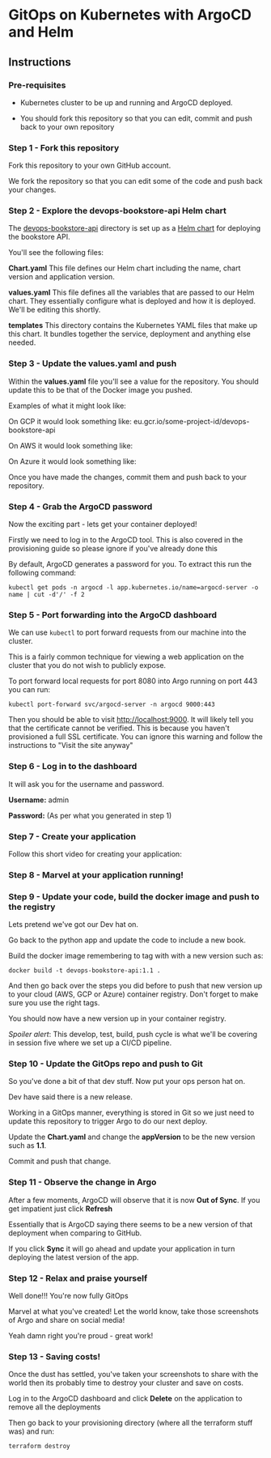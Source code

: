 # GitOps on Kubernetes with ArgoCD and Helm

## Instructions

### Pre-requisites

* Kubernetes cluster to be up and running and ArgoCD deployed.

* You should fork this repository so that you can edit, commit and push back to your own repository

### Step 1 - Fork this repository

Fork this repository to your own GitHub account. 

We fork the repository so that you can edit some of the code and push back your changes.

### Step 2 - Explore the devops-bookstore-api Helm chart

The [devops-bookstore-api](./devops-bookstore-api) directory is set up as a [Helm chart](https://helm.sh/docs/) for deploying the bookstore API.

You'll see the following files:

**Chart.yaml** This file defines our Helm chart including the name, chart version and application version.

**values.yaml** This file defines all the variables that are passed to our Helm chart. They essentially configure what is deployed and how it is deployed. We'll be editing this shortly.

**templates** This directory contains the Kubernetes YAML files that make up this chart. It bundles together the service, deployment and anything else needed.

### Step 3 - Update the values.yaml and push

Within the **values.yaml** file you'll see a value for the repository. You should update this to be that of the Docker image you pushed.

Examples of what it might look like:

On GCP it would look something like:  eu.gcr.io/some-project-id/devops-bookstore-api

On AWS it would look something like:  

On Azure it would look something like:

Once you have made the changes, commit them and push back to your repository.

### Step 4 - Grab the ArgoCD password

Now the exciting part - lets get your container deployed!

Firstly we need to log in to the ArgoCD tool. This is also covered in the provisioning guide so please ignore if you've already done this

By default, ArgoCD generates a password for you. To extract this run the following command:

```
kubectl get pods -n argocd -l app.kubernetes.io/name=argocd-server -o name | cut -d'/' -f 2
```

### Step 5 - Port forwarding into the ArgoCD dashboard

We can use `kubectl` to port forward requests from our machine into the cluster. 

This is a fairly common technique for viewing a web application on the cluster that you do not wish to publicly expose.

To port forward local requests for port 8080 into Argo running on port 443 you can run:

```
kubectl port-forward svc/argocd-server -n argocd 9000:443
```

Then you should be able to visit [http://localhost:9000](http://localhost:8080). It will likely tell you that the certificate cannot be verified. This is because you haven't provisioned a full SSL certificate. You can ignore this warning and follow the instructions to "Visit the site anyway"

### Step 6 - Log in to the dashboard

It will ask you for the username and password.

**Username:** admin

**Password:** (As per what you generated in step 1)

### Step 7 - Create your application 

Follow this short video for creating your application:

### Step 8 - Marvel at your application running!

### Step 9 - Update your code, build the docker image and push to the registry

Lets pretend we've got our Dev hat on.

Go back to the python app and update the code to include a new book.

Build the docker image remembering to tag with with a new version such as:

```
docker build -t devops-bookstore-api:1.1 .
```

And then go back over the steps you did before to push that new version up to your cloud (AWS, GCP or Azure) container registry. Don't forget to make sure you use the right tags.

You should now have a new version up in your container registry.

_Spoiler alert_: This develop, test, build, push cycle is what we'll be covering in session five where we set up a CI/CD pipeline.

### Step 10 - Update the GitOps repo and push to Git

So you've done a bit of that dev stuff. Now put your ops person hat on.

Dev have said there is a new release. 

Working in a GitOps manner, everything is stored in Git so we just need to update this repository to trigger Argo to do our next deploy.

Update the **Chart.yaml** and change the **appVersion** to be the new version such as **1.1**. 

Commit and push that change.

### Step 11 - Observe the change in Argo

After a few moments, ArgoCD will observe that it is now **Out of Sync**. If you get impatient just click **Refresh**

Essentially that is ArgoCD saying there seems to be a new version of that deployment when comparing to GitHub.

If you click **Sync** it will go ahead and update your application in turn deploying the latest version of the app.

### Step 12 - Relax and praise yourself

Well done!!! You're now fully GitOps

Marvel at what you've created! Let the world know, take those screenshots of Argo and share on social media! 

Yeah damn right you're proud - great work!

### Step 13 - Saving costs!

Once the dust has settled, you've taken your screenshots to share with the world then its probably time to destroy your cluster and save on costs.

Log in to the ArgoCD dashboard and click **Delete** on the application to remove all the deployments

Then go back to your provisioning directory (where all the terraform stuff was) and run:

```
terraform destroy
```



